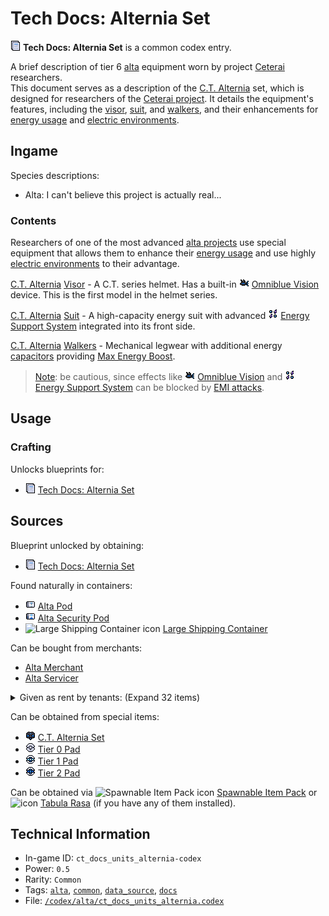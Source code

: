 # Tech Docs: Alternia Set

<img src="https://raw.githubusercontent.com/Ceterai/Enternia/main/codex/alta/paper/long.png" alt="Tech Docs: Alternia Set icon" loading="lazy" width="auto" height="16px"/> **Tech Docs: Alternia Set** is a common codex entry.

A brief description of tier 6 [alta](https://ceterai.github.io/MyEnternia/Wiki/Tags/Alta) equipment worn by project [Ceterai](https://ceterai.github.io/MyEnternia/Wiki/Tags/Ceterai) researchers.  
This document serves as a description of the [C.T. Alternia](https://ceterai.github.io/MyEnternia/Wiki/C.T.Alternia) set, which is designed for researchers of the [Ceterai project](https://ceterai.github.io/MyEnternia/Wiki/Ceteraiproject). It details the equipment's features, including the [visor](https://ceterai.github.io/MyEnternia/Wiki/visor), [suit](https://ceterai.github.io/MyEnternia/Wiki/suit), and [walkers](https://ceterai.github.io/MyEnternia/Wiki/walkers), and their enhancements for [energy usage](https://ceterai.github.io/MyEnternia/Wiki/energyusage) and [electric environments](https://ceterai.github.io/MyEnternia/Wiki/electricenvironments).

## Ingame

Species descriptions:

- Alta: I can't believe this project is actually real...

### Contents

Researchers of one of the most advanced [alta projects](https://ceterai.github.io/MyEnternia/Wiki/altaprojects) use special equipment that allows them to enhance their [energy usage](https://ceterai.github.io/MyEnternia/Wiki/energyusage) and use highly [electric environments](https://ceterai.github.io/MyEnternia/Wiki/electricenvironments) to their advantage.

[C.T. Alternia](https://ceterai.github.io/MyEnternia/Wiki/C.T.Alternia) [Visor](https://ceterai.github.io/MyEnternia/Wiki/Visor) - A C.T. series helmet. Has a built-in <img src="https://raw.githubusercontent.com/Ceterai/Enternia/main/stats/effects/ct_omniblue_light/ct_omniblue_vision.png" alt="Omniblue Vision icon" loading="lazy" width="auto" height="16px"/> [Omniblue Vision](https://ceterai.github.io/MyEnternia/Wiki/OmniblueVision) device. This is the first model in the helmet series.

[C.T. Alternia](https://ceterai.github.io/MyEnternia/Wiki/C.T.Alternia) [Suit](https://ceterai.github.io/MyEnternia/Wiki/Suit) - A high-capacity energy suit with advanced <img src="https://raw.githubusercontent.com/Ceterai/Enternia/main/stats/effects/ct_heal/ct_energy_support_system.png" alt="Energy Support System icon" loading="lazy" width="auto" height="16px"/> [Energy Support System](https://ceterai.github.io/MyEnternia/Wiki/EnergySupportSystem) integrated into its front side.

[C.T. Alternia](https://ceterai.github.io/MyEnternia/Wiki/C.T.Alternia) [Walkers](https://ceterai.github.io/MyEnternia/Wiki/Walkers) - Mechanical legwear with additional energy [capacitors](https://ceterai.github.io/MyEnternia/Wiki/capacitors) providing [Max Energy Boost](https://ceterai.github.io/MyEnternia/Wiki/MaxEnergyBoost).

> [Note](https://ceterai.github.io/MyEnternia/Wiki/Note): be cautious, since effects like <img src="https://raw.githubusercontent.com/Ceterai/Enternia/main/stats/effects/ct_omniblue_light/ct_omniblue_vision.png" alt="Omniblue Vision icon" loading="lazy" width="auto" height="16px"/> [Omniblue Vision](https://ceterai.github.io/MyEnternia/Wiki/OmniblueVision) and <img src="https://raw.githubusercontent.com/Ceterai/Enternia/main/stats/effects/ct_heal/ct_energy_support_system.png" alt="Energy Support System icon" loading="lazy" width="auto" height="16px"/> [Energy Support System](https://ceterai.github.io/MyEnternia/Wiki/EnergySupportSystem) can be blocked by [EMI attacks](https://ceterai.github.io/MyEnternia/Wiki/EMIattacks).

## Usage

### Crafting

Unlocks blueprints for:

- <img src="https://raw.githubusercontent.com/Ceterai/Enternia/main/codex/alta/paper/long.png" alt="Tech Docs: Alternia Set icon" loading="lazy" width="auto" height="16px"/> [Tech Docs: Alternia Set](https://ceterai.github.io/MyEnternia/Wiki/TechDocs-AlterniaSet)

## Sources

Blueprint unlocked by obtaining:

- <img src="https://raw.githubusercontent.com/Ceterai/Enternia/main/codex/alta/paper/long.png" alt="Tech Docs: Alternia Set icon" loading="lazy" width="auto" height="16px"/> [Tech Docs: Alternia Set](https://ceterai.github.io/MyEnternia/Wiki/TechDocs-AlterniaSet)

Found naturally in containers:

- <img src="https://raw.githubusercontent.com/Ceterai/Enternia/main/objects/alta/city/pod/icon.png" alt="Alta Pod icon" loading="lazy" width="auto" height="16px"/> [Alta Pod](https://ceterai.github.io/MyEnternia/Wiki/AltaPod)
- <img src="https://raw.githubusercontent.com/Ceterai/Enternia/main/objects/alta/security/pod/icon.png" alt="Alta Security Pod icon" loading="lazy" width="auto" height="16px"/> [Alta Security Pod](https://ceterai.github.io/MyEnternia/Wiki/AltaSecurityPod)
- <img src="https://starbounder.org/mediawiki/images/e/e4/Large_Shipping_Container.png" alt="Large Shipping Container icon" loading="lazy" width="30px" height="12px"/> [Large Shipping Container](https://starbounder.org/Large_Shipping_Container)

Can be bought from merchants:

- [Alta Merchant](https://ceterai.github.io/MyEnternia/Wiki/AltaMerchant)
- [Alta Servicer](https://ceterai.github.io/MyEnternia/Wiki/AltaServicer)

<details markdown="1"><summary>Given as rent by tenants: (Expand 32 items)</summary>

- [A.R.C.O. Security Guard](https://ceterai.github.io/MyEnternia/Wiki/A.R.C.O.SecurityGuard)
- [Alta Army Captain](https://ceterai.github.io/MyEnternia/Wiki/AltaArmyCaptain)
- [Alta Brigadier](https://ceterai.github.io/MyEnternia/Wiki/AltaBrigadier)
- [Alta Guard](https://ceterai.github.io/MyEnternia/Wiki/AltaGuard)
- [Alta Lab Guard](https://ceterai.github.io/MyEnternia/Wiki/AltaLabGuard)
- [Alta Mechanic](https://ceterai.github.io/MyEnternia/Wiki/AltaMechanic)
- [Alta Metrocop](https://ceterai.github.io/MyEnternia/Wiki/AltaMetrocop)
- [Alta Peacekeeper](https://ceterai.github.io/MyEnternia/Wiki/AltaPeacekeeper)
- [Alta Rainbow Girl](https://ceterai.github.io/MyEnternia/Wiki/AltaRainbowGirl)
- [Alta Scout](https://ceterai.github.io/MyEnternia/Wiki/AltaScout)
- [Alta Security Captain](https://ceterai.github.io/MyEnternia/Wiki/AltaSecurityCaptain)
- [Alta Security Guard](https://ceterai.github.io/MyEnternia/Wiki/AltaSecurityGuard)
- [Alta Soldier](https://ceterai.github.io/MyEnternia/Wiki/AltaSoldier)
- [Arknight](https://ceterai.github.io/MyEnternia/Wiki/Arknight)
- [Citadel Guard](https://ceterai.github.io/MyEnternia/Wiki/CitadelGuard)
- [Dreamer](https://ceterai.github.io/MyEnternia/Wiki/Dreamer)
- [EDS Guard](https://ceterai.github.io/MyEnternia/Wiki/EDSGuard)
- [EDS Heavy Soldier](https://ceterai.github.io/MyEnternia/Wiki/EDSHeavySoldier)
- [EDS Security](https://ceterai.github.io/MyEnternia/Wiki/EDSSecurity)
- [Elin Guard](https://ceterai.github.io/MyEnternia/Wiki/ElinGuard)
- [Elite Guard](https://ceterai.github.io/MyEnternia/Wiki/EliteGuard)
- [Faradea Guard](https://ceterai.github.io/MyEnternia/Wiki/FaradeaGuard)
- [Faradea Legend](https://ceterai.github.io/MyEnternia/Wiki/FaradeaLegend)
- [Faradea Merc](https://ceterai.github.io/MyEnternia/Wiki/FaradeaMerc)
- [Faradea Scavenger](https://ceterai.github.io/MyEnternia/Wiki/FaradeaScavenger)
- [Imperial Guard](https://ceterai.github.io/MyEnternia/Wiki/ImperialGuard)
- [MKI Infiltrator](https://ceterai.github.io/MyEnternia/Wiki/MKIInfiltrator)
- [MKI Intruder](https://ceterai.github.io/MyEnternia/Wiki/MKIIntruder)
- [Sona Soldier](https://ceterai.github.io/MyEnternia/Wiki/SonaSoldier)
- [Spacedrifter](https://ceterai.github.io/MyEnternia/Wiki/Spacedrifter)
- [Stardust Scout](https://ceterai.github.io/MyEnternia/Wiki/StardustScout)
- [Thermounit](https://ceterai.github.io/MyEnternia/Wiki/Thermounit)

</details>

Can be obtained from special items:

- <img src="https://raw.githubusercontent.com/Ceterai/Enternia/main/items/active/alta/sets/ceterai.png" alt="C.T. Alternia Set icon" loading="lazy" width="auto" height="16px"/> [C.T. Alternia Set](https://ceterai.github.io/MyEnternia/Wiki/C.T.AlterniaSet)
- <img src="https://raw.githubusercontent.com/Ceterai/Enternia/main/items/active/alta/loot/tier0.png" alt="Tier 0 Pad icon" loading="lazy" width="auto" height="16px"/> [Tier 0 Pad](https://ceterai.github.io/MyEnternia/Wiki/Tier0Pad)
- <img src="https://raw.githubusercontent.com/Ceterai/Enternia/main/items/active/alta/loot/tier1.png" alt="Tier 1 Pad icon" loading="lazy" width="auto" height="16px"/> [Tier 1 Pad](https://ceterai.github.io/MyEnternia/Wiki/Tier1Pad)
- <img src="https://raw.githubusercontent.com/Ceterai/Enternia/main/items/active/alta/loot/tier2.png" alt="Tier 2 Pad icon" loading="lazy" width="auto" height="16px"/> [Tier 2 Pad](https://ceterai.github.io/MyEnternia/Wiki/Tier2Pad)

Can be obtained via <img src="https://raw.githubusercontent.com/Silverfeelin/Starbound-SpawnableItemPack/master/interface/sip/iconSmall.png" alt="Spawnable Item Pack icon" width="18" height="14"/> [Spawnable Item Pack](https://steamcommunity.com/sharedfiles/filedetails/?id=733665104) or <img src="https://steamuserimages-a.akamaihd.net/ugc/263843960696222713/3EC9A7C005541F7D577EBCB8C5736B4EFC9973D6/" alt="icon" width="8" height="12"/> [Tabula Rasa](https://community.playstarbound.com/resources/the-tabula-rasa.3222/) (if you have any of them installed).

## Technical Information

- In-game ID: `ct_docs_units_alternia-codex`
- Power: `0.5`
- Rarity: `Common`
- Tags: [`alta`](https://ceterai.github.io/MyEnternia/Wiki/Tags/Alta), [`common`](https://ceterai.github.io/MyEnternia/Wiki/Tags/Common), [`data_source`](https://ceterai.github.io/MyEnternia/Wiki/Tags/DataSource), [`docs`](https://ceterai.github.io/MyEnternia/Wiki/Tags/Docs)
- File: [`/codex/alta/ct_docs_units_alternia.codex`](https://github.com/Ceterai/Enternia/blob/main/codex/alta/ct_docs_units_alternia.codex)
